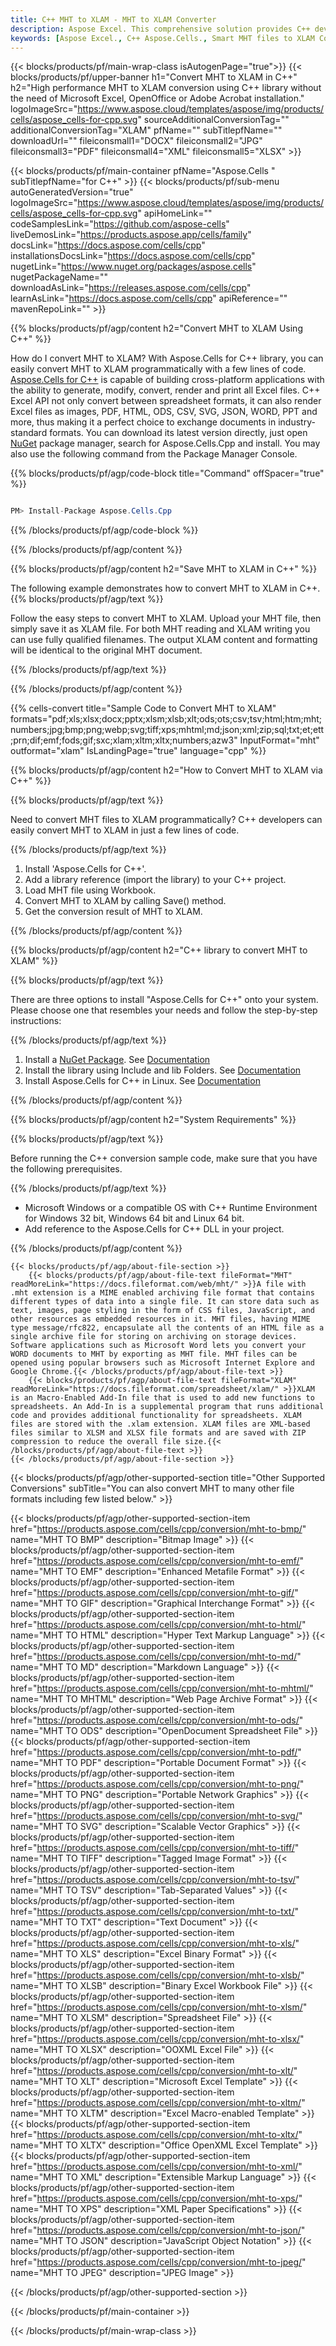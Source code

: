 ```yaml
---
title: C++ MHT to XLAM - MHT to XLAM Converter
description: Aspose Excel. This comprehensive solution provides C++ developers with a fully integrated approach to convert MHT to XLAM format, enabling seamless saving of MHT data into XLAM format using the Aspose.Cells library, all through efficient and customizable C++ code.
keywords: [Aspose Excel., C++ Aspose.Cells., Smart MHT files to XLAM Converter for C++., Convert MHT to XLAM in C++., MHT files to XLAM Conversion in C++., Leverage intelligent data processing to automatically parse and save MHT into XLAM format with high fidelity and code efficiency]
---
```


{{< blocks/products/pf/main-wrap-class isAutogenPage="true">}}
{{< blocks/products/pf/upper-banner h1="Convert MHT to XLAM in C++" h2="High performance MHT to XLAM conversion using C++ library without the need of Microsoft Excel, OpenOffice or Adobe Acrobat installation." logoImageSrc="https://www.aspose.cloud/templates/aspose/img/products/cells/aspose_cells-for-cpp.svg" sourceAdditionalConversionTag="" additionalConversionTag="XLAM" pfName="" subTitlepfName="" downloadUrl="" fileiconsmall1="DOCX" fileiconsmall2="JPG" fileiconsmall3="PDF" fileiconsmall4="XML" fileiconsmall5="XLSX" >}}

{{< blocks/products/pf/main-container pfName="Aspose.Cells " subTitlepfName="for C++" >}}
{{< blocks/products/pf/sub-menu autoGeneratedVersion="true" logoImageSrc="https://www.aspose.cloud/templates/aspose/img/products/cells/aspose_cells-for-cpp.svg" apiHomeLink="" codeSamplesLink="https://github.com/aspose-cells" liveDemosLink="https://products.aspose.app/cells/family" docsLink="https://docs.aspose.com/cells/cpp" installationsDocsLink="https://docs.aspose.com/cells/cpp" nugetLink="https://www.nuget.org/packages/aspose.cells" nugetPackageName="" downloadAsLink="https://releases.aspose.com/cells/cpp" learnAsLink="https://docs.aspose.com/cells/cpp" apiReference="" mavenRepoLink="" >}}


{{% blocks/products/pf/agp/content h2="Convert MHT to XLAM Using C++" %}}

How do I convert MHT to XLAM? With Aspose.Cells for C++ library, you can easily convert MHT to XLAM programmatically with  a few lines of code. [Aspose.Cells for C++](https://products.aspose.com/cells/cpp) is capable of building cross-platform applications with the ability to generate, modify, convert, render and print all Excel files. C++ Excel API not only convert between spreadsheet formats, it can also render Excel files as images, PDF, HTML, ODS, CSV, SVG, JSON, WORD, PPT and more, thus making it a perfect choice to exchange documents in industry-standard formats. You can download its latest version directly, just open [NuGet](https://www.nuget.org/packages/Aspose.Cells.Cpp/) package manager, search for Aspose.Cells.Cpp and install. You may also use the following command from the Package Manager Console.

{{% blocks/products/pf/agp/code-block title="Command" offSpacer="true" %}}

```cs

PM> Install-Package Aspose.Cells.Cpp

```

{{% /blocks/products/pf/agp/code-block %}}

{{% /blocks/products/pf/agp/content %}}

{{% blocks/products/pf/agp/content h2="Save MHT to XLAM in C++" %}}

The following example demonstrates how to convert MHT to XLAM in C++.
{{% blocks/products/pf/agp/text %}}

Follow the easy steps to convert MHT to XLAM. Upload your MHT file, then simply save it as XLAM file. For both MHT reading and XLAM writing you can use fully qualified filenames. The output XLAM content and formatting will be identical to the original MHT document.

{{% /blocks/products/pf/agp/text %}}

{{% /blocks/products/pf/agp/content %}}

{{% cells-convert title="Sample Code to Convert MHT to XLAM" formats="pdf;xls;xlsx;docx;pptx;xlsm;xlsb;xlt;ods;ots;csv;tsv;html;htm;mht;numbers;jpg;bmp;png;webp;svg;tiff;xps;mhtml;md;json;xml;zip;sql;txt;et;ett;prn;dif;emf;fods;gif;sxc;xlam;xltm;xltx;numbers;azw3" InputFormat="mht" outformat="xlam" IsLandingPage="true" language="cpp" %}}

{{% blocks/products/pf/agp/content h2="How to Convert MHT to XLAM via C++" %}}

{{% blocks/products/pf/agp/text %}}

Need to convert MHT files to XLAM programmatically? C++ developers can easily convert MHT to XLAM in just a few lines of code.

{{% /blocks/products/pf/agp/text %}}

1.  Install 'Aspose.Cells for C++'.
1.  Add a library reference (import the library) to your C++ project.
1.  Load MHT file using Workbook.
1.  Convert MHT to XLAM by calling Save() method.
1.  Get the conversion result of MHT to XLAM.

{{% /blocks/products/pf/agp/content %}}

{{% blocks/products/pf/agp/content h2="C++ library to convert MHT to XLAM" %}}

{{% blocks/products/pf/agp/text %}}

There are three options to install "Aspose.Cells for C++" onto your system. Please choose one that resembles your needs and follow the step-by-step instructions:

{{% /blocks/products/pf/agp/text %}}

1.  Install a [NuGet Package](https://www.nuget.org/packages/Aspose.Cells.Cpp/). See [Documentation](https://docs.aspose.com/cells/cpp/installation/#using-nuget-package-manager)
1.  Install the library using Include and lib Folders. See [Documentation](https://docs.aspose.com/cells/cpp/installation/#using-include-and-lib-folders)
1.  Install Aspose.Cells for C++ in Linux. See [Documentation](https://docs.aspose.com/cells/cpp/installation/#installing-asposecells-for-c-in-linux)

{{% /blocks/products/pf/agp/content %}}

{{% blocks/products/pf/agp/content h2="System Requirements" %}}

{{% blocks/products/pf/agp/text %}}

 Before running the C++ conversion sample code, make sure that you have the following prerequisites.

{{% /blocks/products/pf/agp/text %}}

- Microsoft Windows or a compatible OS with C++ Runtime Environment for Windows 32 bit, Windows 64 bit and Linux 64 bit.
- Add reference to the Aspose.Cells for C++ DLL in your project.

{{% /blocks/products/pf/agp/content %}}

<!-- aboutfile Starts -->
    {{< blocks/products/pf/agp/about-file-section >}}
        {{< blocks/products/pf/agp/about-file-text fileFormat="MHT" readMoreLink="https://docs.fileformat.com/web/mht/" >}}A file with .mht extension is a MIME enabled archiving file format that contains different types of data into a single file. It can store data such as text, images, page styling in the form of CSS files, JavaScript, and other resources as embedded resources in it. MHT files, having MIME type message/rfc822, encapsulate all the contents of an HTML file as a single archive file for storing on archiving on storage devices. Software applications such as Microsoft Word lets you convert your WORD documents to MHT by exporting as MHT file. MHT files can be opened using popular browsers such as Microsoft Internet Explore and Google Chrome.{{< /blocks/products/pf/agp/about-file-text >}}
        {{< blocks/products/pf/agp/about-file-text fileFormat="XLAM" readMoreLink="https://docs.fileformat.com/spreadsheet/xlam/" >}}XLAM is an Macro-Enabled Add-In file that is used to add new functions to spreadsheets. An Add-In is a supplemental program that runs additional code and provides additional functionality for spreadsheets. XLAM files are stored with the .xlam extension. XLAM files are XML-based files similar to XLSM and XLSX file formats and are saved with ZIP compression to reduce the overall file size.{{< /blocks/products/pf/agp/about-file-text >}}
    {{< /blocks/products/pf/agp/about-file-section >}}
<!-- aboutfile Ends -->

{{< blocks/products/pf/agp/other-supported-section title="Other Supported Conversions" subTitle="You can also convert MHT to many other file formats including few listed below." >}}

{{< blocks/products/pf/agp/other-supported-section-item href="https://products.aspose.com/cells/cpp/conversion/mht-to-bmp/" name="MHT TO BMP" description="Bitmap Image" >}}
{{< blocks/products/pf/agp/other-supported-section-item href="https://products.aspose.com/cells/cpp/conversion/mht-to-emf/" name="MHT TO EMF" description="Enhanced Metafile Format" >}}
{{< blocks/products/pf/agp/other-supported-section-item href="https://products.aspose.com/cells/cpp/conversion/mht-to-gif/" name="MHT TO GIF" description="Graphical Interchange Format" >}}
{{< blocks/products/pf/agp/other-supported-section-item href="https://products.aspose.com/cells/cpp/conversion/mht-to-html/" name="MHT TO HTML" description="Hyper Text Markup Language" >}}
{{< blocks/products/pf/agp/other-supported-section-item href="https://products.aspose.com/cells/cpp/conversion/mht-to-md/" name="MHT TO MD" description="Markdown Language" >}}
{{< blocks/products/pf/agp/other-supported-section-item href="https://products.aspose.com/cells/cpp/conversion/mht-to-mhtml/" name="MHT TO MHTML" description="Web Page Archive Format" >}}
{{< blocks/products/pf/agp/other-supported-section-item href="https://products.aspose.com/cells/cpp/conversion/mht-to-ods/" name="MHT TO ODS" description="OpenDocument Spreadsheet File" >}}
{{< blocks/products/pf/agp/other-supported-section-item href="https://products.aspose.com/cells/cpp/conversion/mht-to-pdf/" name="MHT TO PDF" description="Portable Document Format" >}}
{{< blocks/products/pf/agp/other-supported-section-item href="https://products.aspose.com/cells/cpp/conversion/mht-to-png/" name="MHT TO PNG" description="Portable Network Graphics" >}}
{{< blocks/products/pf/agp/other-supported-section-item href="https://products.aspose.com/cells/cpp/conversion/mht-to-svg/" name="MHT TO SVG" description="Scalable Vector Graphics" >}}
{{< blocks/products/pf/agp/other-supported-section-item href="https://products.aspose.com/cells/cpp/conversion/mht-to-tiff/" name="MHT TO TIFF" description="Tagged Image Format" >}}
{{< blocks/products/pf/agp/other-supported-section-item href="https://products.aspose.com/cells/cpp/conversion/mht-to-tsv/" name="MHT TO TSV" description="Tab-Separated Values" >}}
{{< blocks/products/pf/agp/other-supported-section-item href="https://products.aspose.com/cells/cpp/conversion/mht-to-txt/" name="MHT TO TXT" description="Text Document" >}}
{{< blocks/products/pf/agp/other-supported-section-item href="https://products.aspose.com/cells/cpp/conversion/mht-to-xls/" name="MHT TO XLS" description="Excel Binary Format" >}}
{{< blocks/products/pf/agp/other-supported-section-item href="https://products.aspose.com/cells/cpp/conversion/mht-to-xlsb/" name="MHT TO XLSB" description="Binary Excel Workbook File" >}}
{{< blocks/products/pf/agp/other-supported-section-item href="https://products.aspose.com/cells/cpp/conversion/mht-to-xlsm/" name="MHT TO XLSM" description="Spreadsheet File" >}}
{{< blocks/products/pf/agp/other-supported-section-item href="https://products.aspose.com/cells/cpp/conversion/mht-to-xlsx/" name="MHT TO XLSX" description="OOXML Excel File" >}}
{{< blocks/products/pf/agp/other-supported-section-item href="https://products.aspose.com/cells/cpp/conversion/mht-to-xlt/" name="MHT TO XLT" description="Microsoft Excel Template" >}}
{{< blocks/products/pf/agp/other-supported-section-item href="https://products.aspose.com/cells/cpp/conversion/mht-to-xltm/" name="MHT TO XLTM" description="Excel Macro-enabled Template" >}}
{{< blocks/products/pf/agp/other-supported-section-item href="https://products.aspose.com/cells/cpp/conversion/mht-to-xltx/" name="MHT TO XLTX" description="Office OpenXML Excel Template" >}}
{{< blocks/products/pf/agp/other-supported-section-item href="https://products.aspose.com/cells/cpp/conversion/mht-to-xml/" name="MHT TO XML" description="Extensible Markup Language" >}}
{{< blocks/products/pf/agp/other-supported-section-item href="https://products.aspose.com/cells/cpp/conversion/mht-to-xps/" name="MHT TO XPS" description="XML Paper Specifications" >}}
{{< blocks/products/pf/agp/other-supported-section-item href="https://products.aspose.com/cells/cpp/conversion/mht-to-json/" name="MHT TO JSON" description="JavaScript Object Notation" >}}
{{< blocks/products/pf/agp/other-supported-section-item href="https://products.aspose.com/cells/cpp/conversion/mht-to-jpeg/" name="MHT TO JPEG" description="JPEG Image" >}}

{{< /blocks/products/pf/agp/other-supported-section >}}

{{< /blocks/products/pf/main-container >}}
    
{{< /blocks/products/pf/main-wrap-class >}}
